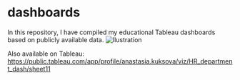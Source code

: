 # dashboards
In this repository, I have compiled my educational Tableau dashboards based on publicly available data.
![Ilustration](https://i.ibb.co/vLbV3nf/2.png)

Also available on Tableau: https://public.tableau.com/app/profile/anastasia.kuksova/viz/HR_department_dash/sheet11
